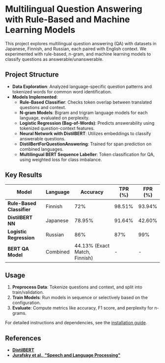 # Multilingual Question Answering with Rule-Based and Machine Learning Models

This project explores multilingual question answering (QA) with datasets in Japanese, Finnish, and Russian, each paired with English context. We experimented with rule-based, n-gram, and machine learning models to classify questions as answerable/unanswerable.

## Project Structure
- **Data Exploration**: Analyzed language-specific question patterns and tokenized words for common word identification.
- **Models Implemented**:
  - **Rule-Based Classifier**: Checks token overlap between translated questions and context.
  - **N-gram Models**: Bigram and trigram language models for each language, evaluated on perplexity.
  - **Logistic Regression (Bag-of-Words)**: Predicts answerability using tokenized question-context features.
  - **Neural Network with DistilBERT**: Utilizes embeddings to classify answerable questions.
  - **DistilBertForQuestionAnswering**: Trained for span prediction on combined languages.
  - **Multilingual BERT Sequence Labeller**: Token classification for QA, using weighted loss for class imbalance.

## Key Results
| Model                    | Language | Accuracy | TPR (%) | FPR (%) |
|--------------------------|----------|----------|---------|---------|
| **Rule-Based Classifier** | Finnish  | 72%      | 98.51%  | 93.94%  |
| **DistilBERT NN**        | Japanese | 78.95%   | 91.64%  | 42.60%  |
| **Logistic Regression**   | Russian  | 86%      | 87%     | 99%     |
| **BERT QA Model**        | Combined | 44.13% (Exact Match, Finnish) | - | - |

## Usage
1. **Preprocess Data**: Tokenize questions and context, and split into train/validation.
2. **Train Models**: Run models in sequence or selectively based on the configuration.
3. **Evaluate**: Compute metrics like accuracy, F1 score, and perplexity for n-grams.

For detailed instructions and dependencies, see the [installation guide](docs/installation.md).

## References
- **[DistilBERT](https://arxiv.org/abs/1910.01108)**
- **[Jurafsky et al., "Speech and Language Processing"](https://web.stanford.edu/~jurafsky/slp3/)**
